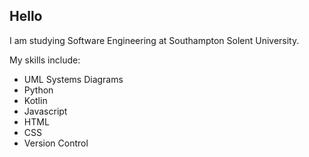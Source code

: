 ## Hello

I am studying Software Engineering at Southampton Solent University.

My skills include:
- UML Systems Diagrams
- Python
- Kotlin
- Javascript
- HTML
- CSS
- Version Control
